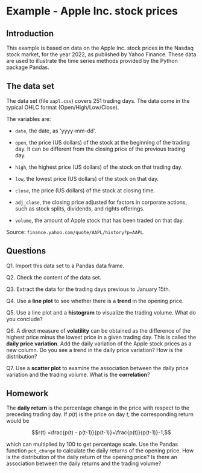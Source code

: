 # Example - Apple Inc. stock prices

## Introduction

This example is based on data on the Apple Inc. stock prices in the Nasdaq stock market, for the year 2022, as published by Yahoo Finance. These data are used to illustrate the time series methods provided by the Python package Pandas.

## The data set

The data set (file `aapl.csv`) covers 251 trading days. The data come in the typical OHLC format (Open/High/Low/Close).

The variables are:

* `date`, the date, as 'yyyy-mm-dd'.

* `open`, the price (US dollars) of the stock at the beginning of the trading day. It can be different from the closing price of the previous trading day.

* `high`, the highest price (US dollars) of the stock on that trading day.

* `low`, the lowest price (US dollars) of the stock on that day.

* `close`, the price (US dollars) of the stock at closing time.

* `adj_close`, the closing price adjusted for factors in corporate actions, such as stock splits, dividends, and rights offerings.

* `volume`, the amount of Apple stock that has been traded on that day.

Source: `finance.yahoo.com/quote/AAPL/history?p=AAPL`.

## Questions

Q1. Import this data set to a Pandas data frame.

Q2. Check the content of the data set.	

Q3. Extract the data for the trading days previous to January 15th. 

Q4. Use a **line plot** to see whether there is a **trend** in the opening price.

Q5. Use a line plot and a **histogram** to visualize the trading volume. What do you conclude?

Q6. A direct measure of **volatility** can be obtained as the difference of the highest price minus the lowest price in a given trading day. This is called the **daily price variation**. Add the daily variation of the Apple stock prices as a new column. Do you see a trend in the daily price variation? How is the distribution?

Q7. Use a **scatter plot** to examine the association between the daily price variation and the trading volume. What is the **correlation**?

## Homework

The **daily return** is the percentage change in the price with respect to the preceding trading day. If $p(t)$ is the price on day $t$, the corresponding return would be

$$r(t) =\frac{p(t) - p(t-1)}{p(t-1)}=\frac{p(t)}{p(t-1)}-1,$$

which can multiplied by 100 to get percentage scale. Use the Pandas function `pct_change` to calculate the daily returns of the opening price. How is the distribution of the daily return of the opening price? Is there an association between the daily returns and the trading volume?
